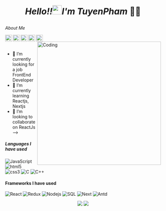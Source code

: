 # <p align="center"> *Hello!!<img src="https://media2.giphy.com/media/L8K62iTDkzGX6/giphy.gif" alt="waving hand" width="30px">I'm TuyenPham* 🎯️🚀️</p>
*About Me*

<a href="https://twitter.com/KiemTranDev">
  <img align="left" alt="Pawan's Twitter" width="22px" src="https://www.svgrepo.com/show/183608/twitter.svg" />
</a>
<a href="https://www.linkedin.com/in/tuy%E1%BA%BFn-ph%E1%BA%A1m-b88667254/">
  <img align="left" alt="Pawan's Linkdein" width="22px" src="https://www.svgrepo.com/show/138936/linkedin.svg" />
</a>
<a href="https://github.com/TynPham/">
  <img align="left" alt="Pawan's Github" width="22px" src="https://www.svgrepo.com/show/217753/github.svg" />
</a>
<a href="https://www.facebook.com/phamtuyendeptrai">
  <img align="left" alt="Pawan's Facebook" width="22px" src="https://www.svgrepo.com/show/111203/facebook.svg" />
</a>
<a href="https://www.instagram.com/kait1104/">
  <img align="left" alt="Pawan's Facebook" width="22px" src="https://www.svgrepo.com/show/111199/instagram.svg" />
</a>
<img align="right" alt="Coding" width="400" src="https://i.pinimg.com/originals/cd/59/d6/cd59d626dc86397fe45080e6e9c7027d.gif">

<br/>
<br/>

- 🔭 I’m currently looking for a job FrontEnd Developer 
- 🌱 I’m currently learning Reactjs, Nextjs
- 👯 I’m looking to collaborate on ReactJs
-->


##### Languages I have used

![JavaScript](https://img.shields.io/badge/-javascript-000000?style=flat&logo=JavaScript)
![html5](https://img.shields.io/badge/-html5-000000?style=flat&logo=html5)
![css3](https://img.shields.io/badge/-css3-000000?style=flat&logo=css3)
![C](https://img.shields.io/badge/-C-000000?style=flat&logo=c)
![C++](https://img.shields.io/badge/-C++-000000?style=flat&logo=c%2B%2B)


#### Frameworks I have used

![React](https://img.shields.io/badge/-React-000000?style=flat&logo=React)
![Redux](https://img.shields.io/badge/-Redux-000000?style=flat&logo=redux)
![Nodejs](https://img.shields.io/badge/-node.js-000000?style=flat&logo=node.js)
![SQL](https://img.shields.io/badge/-SQL-000000?style=flat&logo=MySQL)
![Next](https://img.shields.io/badge/-Next-000000?style=flat&logo=Next.js)
![Antd](https://img.shields.io/badge/-Antd-000000?style=flat&logo=Antd)

<p align="center">
<img src="https://github-readme-stats.vercel.app/api/top-langs/?username=TynPham&hide_langs_below=1&layout=compact&theme=dark">
<img src="https://github-readme-stats.vercel.app/api?username=TynPham&show_icons=true&theme=dark">
</p>

